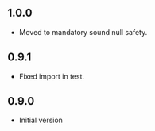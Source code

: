 ## 1.0.0

- Moved to mandatory sound null safety.

## 0.9.1

- Fixed import in test.
## 0.9.0

- Initial version
